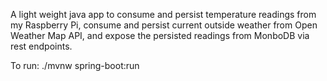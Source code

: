 A light weight java app to consume and persist temperature readings from my Raspberry Pi, consume and persist current outside weather from Open Weather Map API,
and expose the persisted readings from MonboDB via rest endpoints.

To run:
./mvnw spring-boot:run
